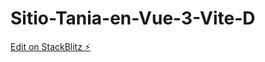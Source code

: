 # Sitio-Tania-en-Vue-3-Vite-D

[Edit on StackBlitz ⚡️](https://stackblitz.com/edit/vitejs-vite-rlnyva)